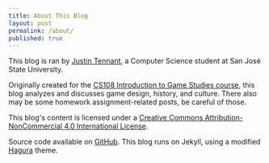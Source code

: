 ```yaml
---
title: About This Blog
layout: post
permalink: /about/
published: true
---
```


This blog is ran by [Justin Tennant](http://justintennant.me), a Computer Science student at San José State University.

Originally created for the [CS108 Introduction to Game Studies course](http://info.sjsu.edu/web-dbgen/catalog/courses/ART108.html), this blog analyzes and discusses game design, history, and culture. There also may be some homework assignment-related posts, be careful of those.

This blog's content is licensed under a [Creative Commons Attribution-NonCommercial 4.0 International License](http://creativecommons.org/licenses/by-nc/4.0/).

Source code available on [GitHub](https://github.com/octop1/cs108-game-blog). This blog runs on Jekyll, using a modified [Hagura](https://github.com/sharu725/hagura) theme.
